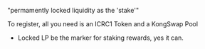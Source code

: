 "permamently locked liquidity as the 'stake'"

To register, all you need is an ICRC1 Token and a KongSwap Pool

- Locked LP be the marker for staking rewards, yes it can.